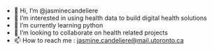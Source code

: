- 👋 Hi, I’m @jasminecandeliere
- 👀 I’m interested in using health data to build digital health solutions
- 🌱 I’m currently learning python 
- 💞️ I’m looking to collaborate on health related projects
- 📫 How to reach me : jasmine.candeliere@mail.utoronto.ca

<!---
jasminecandeliere/jasminecandeliere is a ✨ special ✨ repository because its `README.md` (this file) appears on your GitHub profile.
You can click the Preview link to take a look at your changes.
--->
